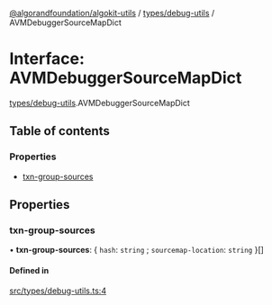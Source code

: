 [@algorandfoundation/algokit-utils](../README.md) / [types/debug-utils](../modules/types_debug_utils.md) / AVMDebuggerSourceMapDict

# Interface: AVMDebuggerSourceMapDict

[types/debug-utils](../modules/types_debug_utils.md).AVMDebuggerSourceMapDict

## Table of contents

### Properties

- [txn-group-sources](types_debug_utils.AVMDebuggerSourceMapDict.md#txn-group-sources)

## Properties

### txn-group-sources

• **txn-group-sources**: \{ `hash`: `string` ; `sourcemap-location`: `string`  }[]

#### Defined in

[src/types/debug-utils.ts:4](https://github.com/algorandfoundation/algokit-utils-ts/blob/main/src/types/debug-utils.ts#L4)
